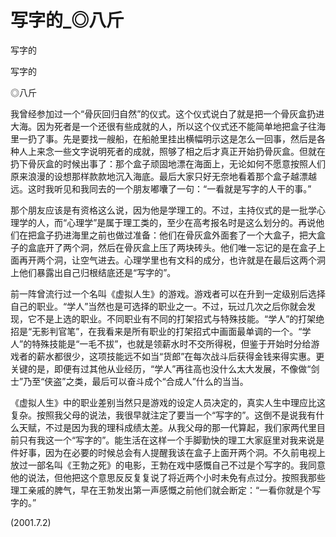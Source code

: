 # 写字的_◎八斤

写字的

写字的

◎八斤

我曾经参加过一个“骨灰回归自然”的仪式。这个仪式说白了就是把一个骨灰盒扔进大海。因为死者是一个还很有些成就的人，所以这个仪式还不能简单地把盒子往海里一扔了事。先是要找一艘船，在船舱里挂出横幅明示这是怎么一回事，然后是各种人上来念一些文字说明死者的成就，照够了相之后才真正开始扔骨灰盒。但就在扔下骨灰盒的时候出事了：那个盒子顽固地漂在海面上，无论如何不愿意按照人们原来浪漫的设想那样款款地沉入海底。最后大家只好无奈地看着那个盒子越漂越远。这时我听见和我同去的一个朋友嘟囔了一句：“一看就是写字的人干的事。”

那个朋友应该是有资格这么说，因为他是学理工的。不过，主持仪式的是一批学心理学的人，而“心理学”是属于理工类的，至少在高考报名时是这么划分的。再说他们在把盒子扔进海里之前也做过准备：他们在骨灰盒外面套了一个大盒子，把大盒子的盒底开了两个洞，然后在骨灰盒上压了两块砖头。他们唯一忘记的是在盒子上面再开两个洞，让空气进去。心理学里也有文科的成分，也许就是在最后这两个洞上他们暴露出自己归根结底还是“写字的”。

前一阵曾流行过一个名叫《虚拟人生》的游戏。游戏者可以在升到一定级别后选择自己的职业。“学人”当然也是可选择的职业之一。不过，玩过几次之后你就会发现，它不是上选的职业。不同职业有不同的打架招式与特殊技能。“学人”的打架绝招是“无影判官笔”，在我看来是所有职业的打架招式中画面最单调的一个。“学人”的特殊技能是“一毛不拔”，也就是领薪水时不交所得税，但鉴于开始时分给游戏者的薪水都很少，这项技能远不如当“货郎”在每次战斗后获得金钱来得实惠。更关键的是，即便有过其他从业经历，“学人”再往高也没什么太大发展，不像做“剑士”乃至“侠盗”之类，最后可以奋斗成个“合成人”什么的当当。

《虚拟人生》中的职业差别当然只是游戏的设定人员决定的，真实人生中理应比这复杂。按照我父母的说法，我很早就注定了要当一个“写字的”。这倒不是说我有什么天赋，不过是因为我的理科成绩太差。从我父母的那一代算起，我们家两代里目前只有我这一个“写字的”。能生活在这样一个手脚勤快的理工大家庭里对我来说是件好事，因为在必要的时候总会有人提醒我该在盒子上面开两个洞。不久前电视上放过一部名叫《王勃之死》的电影，王勃在戏中感慨自己不过是个写字的。我同意他的说法，但他把这个意思反反复复说了将近两个小时未免有点过分。按照我那些理工亲戚的脾气，早在王勃发出第一声感慨之前他们就会断定：“一看你就是个写字的。”

(2001.7.2)